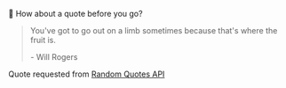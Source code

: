 📣 How about a quote before you go?

> You've got to go out on a limb sometimes because that's where the fruit is.
>
> <p>- Will Rogers</p>

Quote requested from [Random Quotes API](https://github.com/lukePeavey/quotable)
